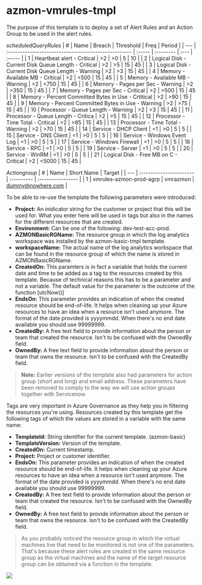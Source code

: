 # azmon-vmrules-tmpl

The purpose of this template is to deploy a set of Alert Rules and an Action Group to be used in the alert rules.

_scheduledQueryRules_
| #   | Name                                                 | Breach | Threshold | Freq | Period |
| --- | :--------------------------------------------------- | :----- | :-------- | :--- | :----- |
| 1   | Heartbeat alert - Critical                           | >2     | >0        | 5    | 10     |
| 2   | Logical Disk - Current Disk Queue Length - Critical  | >2     | >5        | 15   | 45     |
| 3   | Logical Disk - Current Disk Queue Length - Warning   | >2     | >3        | 15   | 45     |
| 4   | Memory - Available MB - Critical                     | >2     | <500      | 15   | 45     |
| 5   | Memory - Available MB - Warning                      | >2     | <750      | 15   | 45     |
| 6   | Memory - Pages per Sec - Warning                     | >2     | >350      | 15   | 45     |
| 7   | Memory - Pages per Sec - Critical                    | >2     | >500      | 15   | 45     |
| 8   | Memory -  Percent Committed Bytes in Use - Crtitical | >2     | >90       | 15   | 45     |
| 9   | Memory -  Percent Committed Bytes in Use - Warning   | >2     | >75       | 15   | 45     |
| 10  | Processor - Queue Length - Warning                   | >2     | >3        | 15   | 45     |
| 11  | Processor - Queue Length - Critica                   | >2     | >5        | 15   | 45     |
| 12  | Processor - Time Total - Critical                    | >2     | >85       | 15   | 45     |
| 13  | Processor - Time Total - Warning                     | >2     | >70       | 15   | 45     |
| 14  | Service - DHCP Client                                | =1     | >0        | 5    | 5      |
| 15  | Service - DNS Client                                 | =1     | >0        | 5    | 5      |
| 16  | Service - Windows Event Log                          | =1     | >0        | 5    | 5      |
| 17  | Service - Windows Firewall                           | =1     | >0        | 5    | 5      |
| 18  | Service - RPC                                        | =1     | >0        | 5    | 5      |
| 19  | Service - Server                                     | =1     | >0        | 5    | 5      |
| 20  | Service - WinRM                                      | =1     | >0        | 5    | 5      |
| 21  | Logical Disk - Free MB on C - Critical               | >2     | <5000     | 15   | 45     |

_Actiongroup_
| #   | Name                    | Short Name | Target            |
| --- | :---------------------- | :--------- | :---------------- |
| 1   | vmrules-azmon-prod-agrp | vmrazmon   | dummy@nowhere.com |

To be able to re-use the template the following parameters were introduced:

- **Project:** An inidicator string for the customer or project that this will be used for. What you enter here will be used in tags but also in the names for the different resources that are created.
- **Environment:** Can be one of the following: dev-test-acc-prod.
- **AZMONBasicRGName:** The resource group in which the log analytics workspace was installed by the azmon-basic-tmpl template.
- **workspaceName:** The actual name of the log analytics workspace that can be found in the resource group of which the name is stored in AZMONBasicRGName.
- **CreatedOn:** This paramters is in fact a variable that holds the current date and time to be added as a tag to the resources created by this template. Because of technical reasons this has to be a parameter and not a variable. The default value for the parameter is the outcome of the function [utcNow()]
- **EndsOn:** This parameter provides an indication of when the created resource should be end-of-life. It helps when cleaning up your Azure resources to have an idea when a resource isn't used anymore. The format of the date provided is yyyymmdd. When there's no end date available you should use 99999999.
- **CreatedBy:** A free text field to provide information about the person or team that created the resource. Isn't to be confused with the OwnedBy field.
- **OwnedBy:** A free text field to provide information about the person or team that owns the resource. Isn't to be confused with the CreatedBy field.

> **Note:** Earlier versions of the template also had parameters for action group (short and long) and email address. These parameters have been removed to comply to the way we will use action groups together with Servicenow.

Tags are very important in Azure Governance as they help you in filtering the resources you're using. Resources created by this template get the following tags of which the values are stored in a variable with the same name:

- **TemplateId:** String identifier for the current template. (azmon-basic)
- **TemplateVersion:** Version of the template.
- **CreatedOn:** Current timestamp.
- **Project:** Project or customer identifier.
- **EndsOn:** This parameter provides an indication of when the created resource should be end-of-life. It helps when cleaning up your Azure resources to have an idea when a resource isn't used anymore. The format of the date provided is yyyymmdd. When there's no end date available you should use 99999999.
- **CreatedBy:** A free text field to provide information about the person or team that created the resource. Isn't to be confused with the OwnedBy field.
- **OwnedBy:** A free text field to provide information about the person or team that owns the resource. Isn't to be confused with the CreatedBy field.

> As you probably noticed the resource group in which the virtual machines live that need to be monitored is not one of the parameters. That's because these alert rules are created in the same resource group as the virtual machines and the name of the target resource group can be obtained via a function in the template.

<a href="https://portal.azure.com/#create/Microsoft.Template/uri/https%3A%2F%2Fraw.githubusercontent.com%2Fmydur%2FARMtemplates%2Fmaster%2Fazmon-vmrules-tmpl%2F%5Fworking%2Ftemplate.json" target="_blank">
<img src="http://azuredeploy.net/deploybutton.png"/>
</a><br />
